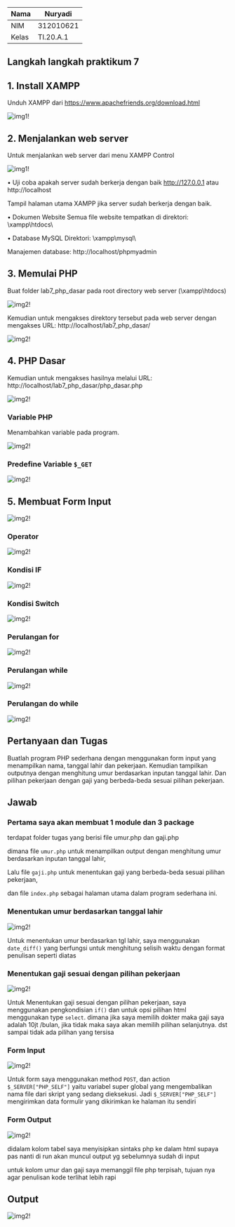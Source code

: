 | Nama      | Nuryadi |
| ----------- | ----------- |
| NIM     | 312010621      |
| Kelas   | TI.20.A.1        |

## Langkah langkah praktikum 7

## 1. Install XAMPP
Unduh XAMPP dari https://www.apachefriends.org/download.html

![img1!](asset/img/foto1.png)

## 2. Menjalankan web server
Untuk menjalankan web server dari menu XAMPP Control

![img1!](asset/img/foto2.png)

• Uji coba apakah server sudah berkerja dengan baik
http://127.0.0.1 atau http://localhost

Tampil halaman utama XAMPP jika server sudah berkerja dengan baik.

• Dokumen Website
Semua file website tempatkan di direktori: \xampp\htdocs\

• Database MySQL
Direktori: \xampp\mysql\

Manajemen database: http://localhost/phpmyadmin

## 3. Memulai PHP
Buat folder lab7_php_dasar pada root directory web server (\xampp\htdocs)

![img2!](asset/img/foto3.png)

Kemudian untuk mengakses direktory tersebut pada web server dengan mengakses URL:
http://localhost/lab7_php_dasar/

![img2!](asset/img/foto4.png)

## 4. PHP Dasar

Kemudian untuk mengakses hasilnya melalui URL:
http://localhost/lab7_php_dasar/php_dasar.php

![img2!](asset/img/foto5.png)

### Variable PHP
Menambahkan variable pada program.

![img2!](asset/img/foto6.png)

### Predefine Variable `$_GET`
![img2!](asset/img/foto7.png)

## 5. Membuat Form Input

![img2!](asset/img/foto8.png)

### Operator
![img2!](asset/img/foto9.png)

### Kondisi IF
![img2!](asset/img/foto10.png)

### Kondisi Switch
![img2!](asset/img/foto11.png)

### Perulangan for
![img2!](asset/img/foto12.png)

### Perulangan while
![img2!](asset/img/foto13.png)

### Perulangan do while
![img2!](asset/img/foto14.png)

## Pertanyaan dan Tugas
Buatlah program PHP sederhana dengan menggunakan form input yang menampilkan
nama, tanggal lahir dan pekerjaan. Kemudian tampilkan outputnya dengan menghitung
umur berdasarkan inputan tanggal lahir. Dan pilihan pekerjaan dengan gaji yang
berbeda-beda sesuai pilihan pekerjaan.

## Jawab
### Pertama saya akan membuat 1 module dan 3 package

terdapat folder tugas yang berisi file umur.php dan gaji.php

dimana file `umur.php` untuk menampilkan output dengan menghitung
umur berdasarkan inputan tanggal lahir, 

Lalu file `gaji.php` untuk menentukan gaji yang berbeda-beda sesuai pilihan pekerjaan,

dan file `index.php` sebagai halaman utama dalam program sederhana ini.

### Menentukan umur berdasarkan tanggal lahir
![img2!](asset/tugas/img/foto1.png)

Untuk menentukan umur berdasarkan tgl lahir, saya menggunakan ``date_diff()`` yang berfungsi untuk menghitung selisih waktu dengan format penulisan seperti diatas

### Menentukan gaji sesuai dengan pilihan pekerjaan
![img2!](asset/tugas/img/foto2.png)

Untuk Menentukan gaji sesuai dengan pilihan pekerjaan, saya menggunakan pengkondisian ``if()`` dan untuk opsi pilihan html menggunakan type `select`. dimana jika saya memilih dokter maka gaji saya adalah 10jt /bulan, jika tidak maka saya akan memilih pilihan selanjutnya. dst sampai tidak ada pilihan yang tersisa

### Form Input
![img2!](asset/tugas/img/foto3.png)

Untuk form saya menggunakan method `POST`, dan action ``$_SERVER["PHP_SELF"]`` yaitu variabel super global yang mengembalikan nama file dari skript yang sedang dieksekusi. Jadi ``$_SERVER["PHP_SELF"]`` mengirimkan data formulir yang dikirimkan ke halaman itu sendiri

### Form Output
![img2!](asset/tugas/img/foto4.png)

didalam kolom tabel saya menyisipkan sintaks php ke dalam html supaya pas nanti di run akan muncul output yg sebelumnya sudah di input

untuk kolom umur dan gaji saya memanggil file php terpisah, tujuan nya agar penulisan kode terlihat lebih rapi

## Output
![img2!](asset/tugas/img/foto5.png)

